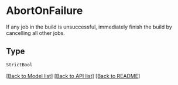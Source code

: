 # AbortOnFailure

If any job in the build is unsuccessful, immediately finish the
build by cancelling all other jobs.


## Type
```python
StrictBool
```


[[Back to Model list]](../../../README.md#models-v2-link) [[Back to API list]](../../../README.md#apis-v2-link) [[Back to README]](../../../README.md)
